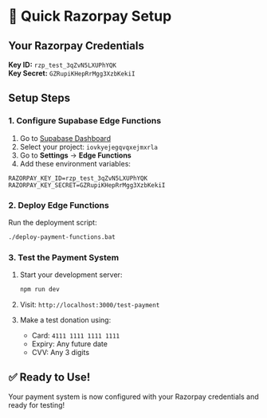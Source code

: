 # 🔧 Quick Razorpay Setup

## Your Razorpay Credentials

**Key ID:** `rzp_test_3qZvN5LXUPhYQK`  
**Key Secret:** `GZRupiKHepRrMgg3XzbKekiI`

## Setup Steps

### 1. Configure Supabase Edge Functions

1. Go to [Supabase Dashboard](https://supabase.com/dashboard)
2. Select your project: `iovkyejegqvqxejmxrla`
3. Go to **Settings** → **Edge Functions**
4. Add these environment variables:

```
RAZORPAY_KEY_ID=rzp_test_3qZvN5LXUPhYQK
RAZORPAY_KEY_SECRET=GZRupiKHepRrMgg3XzbKekiI
```

### 2. Deploy Edge Functions

Run the deployment script:
```bash
./deploy-payment-functions.bat
```

### 3. Test the Payment System

1. Start your development server:
   ```bash
   npm run dev
   ```

2. Visit: `http://localhost:3000/test-payment`

3. Make a test donation using:
   - Card: `4111 1111 1111 1111`
   - Expiry: Any future date
   - CVV: Any 3 digits

## ✅ Ready to Use!

Your payment system is now configured with your Razorpay credentials and ready for testing! 